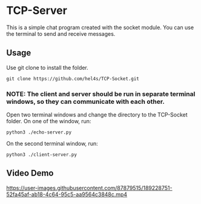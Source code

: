 # TCP-Server
This is a simple chat program created with the socket module. You can use the terminal to send and receive messages.



## Usage
Use git clone to install the folder. 
```
git clone https://github.com/hel4s/TCP-Socket.git
```

### NOTE: The client and server should be run in separate terminal windows, so they can communicate with each other.


Open two terminal windows and change the directory to the TCP-Socket folder. On one of the window, run:

```
python3 ./echo-server.py
```
On the second terminal window, run:
```
python3 ./client-server.py
```


## Video Demo




https://user-images.githubusercontent.com/87879515/189228751-52fa45af-ab18-4c64-95c5-aa9564c3848c.mp4

